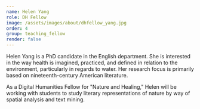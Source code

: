 ```yaml
---
name: Helen Yang
role: DH Fellow
image: /assets/images/about/dhfellow_yang.jpg
order: 4
group: teaching_fellow
render: false
---
```

Helen Yang is a PhD candidate in the English department. She is interested in the way health is imagined, practiced, and defined in relation to the environment, particularly in regards to water. Her research focus is primarily based on nineteenth-century American literature.

As a Digital Humanities Fellow for "Nature and Healing," Helen will be working with students to study literary representations of nature by way of spatial analysis and text mining.